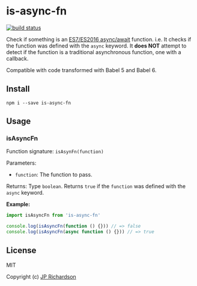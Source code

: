 is-async-fn
===========

[![build status](https://api.travis-ci.org/jprichardson/is-async-fn.svg)](http://travis-ci.org/jprichardson/is-async-fn)

Check if something is an [ES7/ES2016 async/await](http://pouchdb.com/2015/03/05/taming-the-async-beast-with-es7.html) function.
i.e. It checks if the function was defined with the `async` keyword. It **does NOT** attempt to detect if the function is a traditional asynchronous function, one with a callback.

Compatible with code transformed with Babel 5 and Babel 6.


Install
-------

    npm i --save is-async-fn


Usage
-----

### isAsyncFn

Function signature: `isAsynFn(function)`

Parameters:
- `function`: The function to pass.

Returns: Type `boolean`. Returns `true` if the `function` was defined with the
`async` keyword.

**Example:**

```js
import isAsyncFn from 'is-async-fn'

console.log(isAsyncFn(function () {})) // => false
console.log(isAsyncFn(async function () {})) // => true
```

License
-------

MIT

Copyright (c) [JP Richardson](https://github.com/jprichardson)
